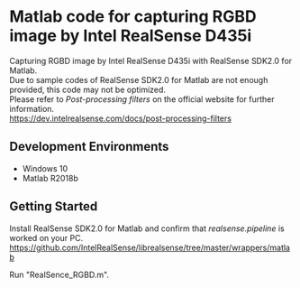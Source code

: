 # Matlab code for capturing RGBD image by Intel RealSense D435i

Capturing RGBD image by Intel RealSense D435i with RealSense SDK2.0 for Matlab. <br>
Due to sample codes of RealSense SDK2.0 for Matlab are not enough provided, this code may not be optimized.  <br>
Please refer to _Post-processing filters_ on the official website for further information. <br>
https://dev.intelrealsense.com/docs/post-processing-filters <br>

## Development Environments
* Windows 10
* Matlab R2018b

## Getting Started
Install RealSense SDK2.0 for Matlab and confirm that _realsense.pipeline_ is worked on your PC.
https://github.com/IntelRealSense/librealsense/tree/master/wrappers/matlab

Run "RealSence_RGBD.m".

